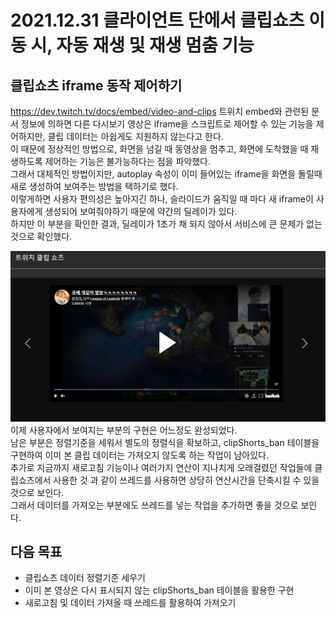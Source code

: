 2021.12.31 클라이언트 단에서 클립쇼츠 이동 시, 자동 재생 및 재생 멈춤 기능
====================
## 클립쇼츠 iframe 동작 제어하기
https://dev.twitch.tv/docs/embed/video-and-clips
트위치 embed와 관련된 문서 정보에 의하면 다른 다시보기 영상은 iframe을 스크립트로 제어할 수 있는 기능을 제어하지만, 클립 데이터는 아쉽게도 지원하지 않는다고 한다.    
이 때문에 정상적인 방법으로, 화면을 넘길 때 동영상을 멈추고, 화면에 도착했을 때 재생하도록 제어하는 기능은 불가능하다는 점을 파악했다.     
그래서 대체적인 방법이지만, autoplay 속성이 이미 들어있는 iframe을 화면을 돌릴때 새로 생성하여 보여주는 방법을 택하기로 했다.    
이렇게하면 사용자 편의성은 높아지긴 하나, 슬라이드가 움직일 때 마다 새 iframe이 사용자에게 생성되어 보여줘야하기 때문에 약간의 딜레이가 있다.    
하지만 이 부분을 확인한 결과, 딜레이가 1초가 채 되지 않아서 서비스에 큰 문제가 없는것으로 확인했다.   

![Alt text](../img/20211231-1.png)      
이제 사용자에서 보여지는 부분의 구현은 어느정도 완성되었다.     
남은 부분은 정렬기준을 세워서 별도의 정렬식을 확보하고, clipShorts_ban 테이블을 구현하여 이미 본 클립 데이터는 가져오지 않도록 하는 작업이 남아있다.    
추가로 지금까지 새로고침 기능이나 여러가지 연산이 지나치게 오래걸렸던 작업들에 클립쇼츠에서 사용한 것 과 같이 쓰레드를 사용하면 상당히 연산시간을 단축시킬 수 있을 것으로 보인다.   
그래서 데이터를 가져오는 부분에도 쓰레드를 넣는 작업을 추가하면 좋을 것으로 보인다.    


## 다음 목표
* 클립쇼츠 데이터 정렬기준 세우기
* 이미 본 영상은 다시 표시되지 않는 clipShorts_ban 테이블을 활용한 구현
* 새로고침 및 데이터 가져올 때 쓰레드를 활용하여 가져오기